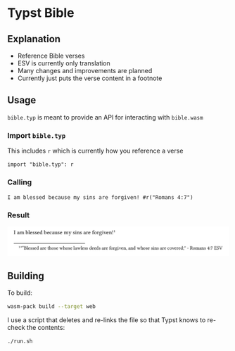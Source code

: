 # Typst Bible

## Explanation

- Reference Bible verses
- ESV is currently only translation
- Many changes and improvements are planned
- Currently just puts the verse content in a footnote

## Usage

`bible.typ` is meant to provide an API for interacting with `bible.wasm`

### Import `bible.typ`

This includes `r` which is currently how you reference a verse

```typ
import "bible.typ": r
```

### Calling

```typ
I am blessed because my sins are forgiven! #r("Romans 4:7")
```

### Result

![](./imgs/footnote.png)

## Building

To build:

```bash
wasm-pack build --target web
```

I use a script that deletes and re-links the file so that Typst knows to re-check the contents:

```bash
./run.sh
```
